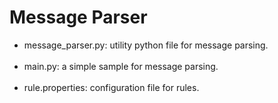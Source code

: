 # Message Parser

* message_parser.py: utility python file for message parsing.
<br/><br/>
* main.py: a simple sample for message parsing.
<br/><br/>
* rule.properties: configuration file for rules.
